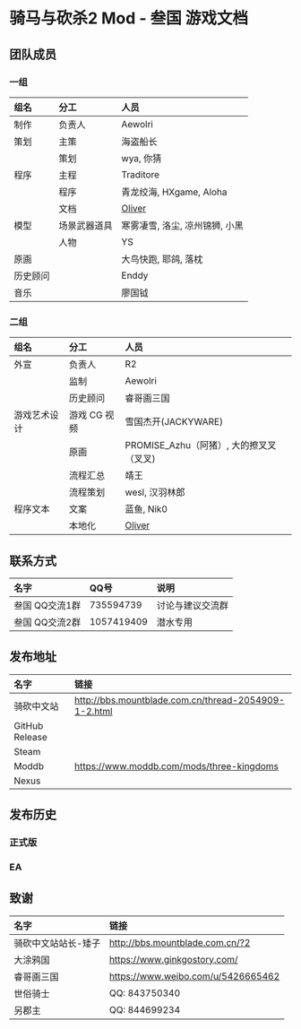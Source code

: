 # 骑马与砍杀2 Mod - 叁国 游戏文档

## 团队成员

### 一组

| 组名 | 分工 | 人员 |
| :--- | :--- | :--- |
| 制作 | 负责人 | Aewolri |
| 策划 | 主策 | 海盗船长 |
|  | 策划 | wya, 你猜 |
| 程序 | 主程 | Traditore |
|  | 程序 | 青龙绞海, HXgame, Aloha |
|  | 文档 | [Oliver](mailto:munoliver007@gmail.com) |
| 模型 | 场景武器道具 | 寒雾凄雪, 洛尘, 凉州锦狮, 小黑 |
|  | 人物 | YS |
| 原画 || 大鸟快跑, 耶鸽, 落枕 |
| 历史顾问 || Enddy |
| 音乐 || 廖国钺 |

### 二组

| 组名 | 分工 | 人员 |
| :--- | :--- | :--- |
| 外宣 | 负责人 | R2 |
|  | 监制 | Aewolri |
|  | 历史顾问 | 睿哥画三国 |
| 游戏艺术设计 | 游戏 CG 视频 |  雪国杰开(JACKYWARE) |
|  | 原画 | PROMISE_Azhu（阿猪）, 大的擦叉叉（叉叉) |
|  | 流程汇总 | 靖王 |
|  | 流程策划 | wesl, 汉羽林郎 |
| 程序文本 | 文案 | 蓝鱼, Nik0 |
| | 本地化 | [Oliver](mailto:munoliver007@gmail.com) |

## 联系方式

| 名字 | QQ号 | 说明  |
| :--- | :--- | :--- |
| 叁国 QQ交流1群 | 735594739 | 讨论与建议交流群 |
| 叁国 QQ交流2群 | 1057419409 | 潜水专用 |

## 发布地址

| 名字 | 链接 |
| :--- | :--- |
| 骑砍中文站 | http://bbs.mountblade.com.cn/thread-2054909-1-2.html |
| GitHub Release | |
| Steam | |
| Moddb | https://www.moddb.com/mods/three-kingdoms|
| Nexus| |

## 发布历史

### 正式版

### EA

## 致谢

| 名字 | 链接 |
| :--- | :--- |
| 骑砍中文站站长-矮子 | http://bbs.mountblade.com.cn/?2 |
| 大涂鸦国 | https://www.ginkgostory.com/ |
| 睿哥画三国 | https://www.weibo.com/u/5426665462 |
| 世俗骑士| QQ: 843750340 |
| 另郡主| QQ: 844699234 |
